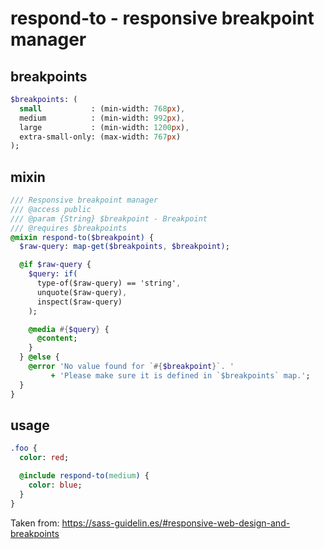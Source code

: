 # respond-to - responsive breakpoint manager

## breakpoints

```sass
$breakpoints: (
  small           : (min-width: 768px),
  medium          : (min-width: 992px),
  large           : (min-width: 1200px),
  extra-small-only: (max-width: 767px)
);
```

## mixin
```sass
/// Responsive breakpoint manager
/// @access public
/// @param {String} $breakpoint - Breakpoint
/// @requires $breakpoints
@mixin respond-to($breakpoint) {
  $raw-query: map-get($breakpoints, $breakpoint);

  @if $raw-query {
    $query: if(
      type-of($raw-query) == 'string',
      unquote($raw-query),
      inspect($raw-query)
    );

    @media #{$query} {
      @content;
    }
  } @else {
    @error 'No value found for `#{$breakpoint}`. '
         + 'Please make sure it is defined in `$breakpoints` map.';
  }
}
```

## usage

```sass
.foo {
  color: red;

  @include respond-to(medium) {
    color: blue;
  }
}
```
Taken from: https://sass-guidelin.es/#responsive-web-design-and-breakpoints
